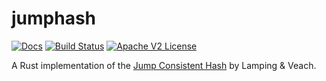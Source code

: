 # jumphash
[![Docs](https://img.shields.io/badge/docs-written-blue.svg)](http://codahale.github.io/jumphash/jumphash/)
[![Build Status](https://travis-ci.org/codahale/pcg.svg)](https://travis-ci.org/codahale/jumphash/jumphash)
[![Apache V2 License](http://img.shields.io/badge/license-Apache%20V2-blue.svg)](https://github.com/codahale/jumphash/blob/master/LICENSE)


A Rust implementation of the
[Jump Consistent Hash](http://arxiv.org/abs/1406.2294) by Lamping &
Veach.
